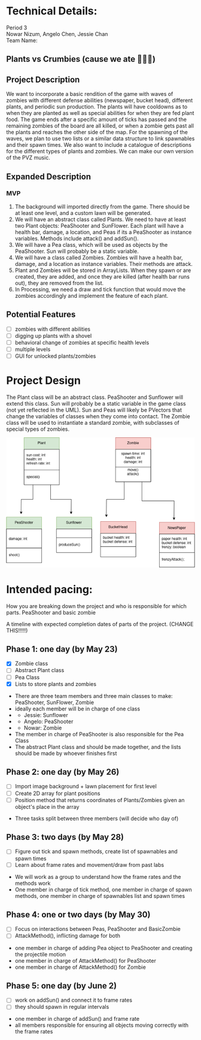 
# Technical Details:

Period 3  
Nowar Nizum, Angelo Chen, Jessie Chan  
Team Name:  
## Plants vs Crumbies (cause we ate 💅💅😋)

## Project Description
We want to incorporate a basic rendition of the game with waves of zombies with different defense abilities (newspaper, bucket head), different plants, and periodic sun production. The plants will have cooldowns as to when they are planted as well as special abilities for when they are fed plant food. The game ends after a specific amount of ticks has passed and the remaining zombies of the board are all killed, or when a zombie gets past all the plants and reaches the other side of the map. For the spawning of the waves, we plan to use two lists or a similar data structure to link spawnables and their spawn times. We also want to include a catalogue of descriptions for the different types of plants and zombies. We can make our own version of the PVZ music.

## Expanded Description

### MVP
1. The background will imported directly from the game. There should be at least one level, and a custom lawn will be generated.  
2. We will have an abstract class called Plants. We need to have at least two Plant objects: PeaShooter and SunFlower. Each plant will have a health bar, damage, a location, and Peas if its a PeaShooter as instance variables. Methods include attack() and addSun().  
3. We will have a Pea class, which will be used as objects by the PeaShooter. Sun will probably be a static variable.  
4. We will have a class called Zombies. Zombies will have a health bar, damage, and a location as instance variables. Their methods are attack.  
5. Plant and Zombies will be stored in ArrayLists. When they spawn or are created, they are added, and once they are killed (after health bar runs out), they are removed from the list.  
6. In Processing, we need a draw and tick function that would move the zombies accordingly and implement the feature of each plant.  


## Potential Features
- [ ] zombies with different abilities  
- [ ] digging up plants with a shovel  
- [ ] behavioral change of zombies at specific health levels  
- [ ] multiple levels  
- [ ] GUI for unlocked plants/zombies  

# Project Design

The Plant class will be an abstract class. PeaShooter and Sunflower will extend this class. Sun will probably be a static variable in the game class (not yet reflected in the UML). Sun and Peas will likely be PVectors that change the variables of classes when they come into contact. The Zombie class will be used to instantiate a standard zombie, with subclasses of special types of zombies.

![Alt text](BasicUML.png?raw=true "Title" )




# Intended pacing:

How you are breaking down the project and who is responsible for which parts.
 PeaShooter and basic zombie

A timeline with expected completion dates of parts of the project. (CHANGE THIS!!!!!)

## Phase 1: one day (by May 23)
- [X] Zombie class
- [ ] Abstract Plant class
- [ ] Pea Class
- [X] Lists to store plants and zombies

- There are three team members and three main classes to make: PeaShooter, SunFlower, Zombie  
- ideally each member will be in charge of one class  
- - Jessie: Sunflower
- - Angelo: PeaShooter
- - Nowar: Zombie 
- The member in charge of PeaShooter is also responsible for the Pea Class
- The abstract Plant class and should be made together, and the lists should be made by whoever finishes first

## Phase 2: one day (by May 26)
- [ ] Import image background + lawn placement for first level
- [ ] Create 2D array for plant positions
- [ ] Position method that returns coordinates of Plants/Zombies given an object's place in the array

- Three tasks split between three members (will decide who day of)

## Phase 3: two days (by May 28)
- [ ] Figure out tick and spawn methods, create list of spawnables and spawn times
- [ ] Learn about frame rates and movement/draw from past labs

- We will work as a group to understand how the frame rates and the methods work
- One member in charge of tick method, one member in charge of spawn methods, one member in charge of spawnables list and spawn times

## Phase 4: one or two days (by May 30)
- [ ] Focus on interactions between Peas, PeaShooter and BasicZombie
- [ ] AttackMethod(), inflicting damage for both

- one member in charge of adding Pea object to PeaShooter and creating the projectile motion
- one member in charge of AttackMethod() for PeaShooter
- one member in charge of AttackMethod() for Zombie

## Phase 5: one day (by June 2)
- [ ] work on addSun() and connect it to frame rates
- [ ] they should spawn in regular intervals

- one member in charge of addSun() and frame rate
- all members responsible for ensuring all objects moving correctly with the frame rates
